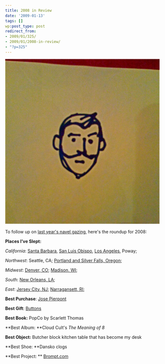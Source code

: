 ```yaml
---
title: 2008 in Review
date: '2009-01-13'
tags: []
wp:post_type: post
redirect_from:
- 2009/01/325/
- 2009/01/2008-in-review/
- "?p=325"
---
```


![Me](2009-01-13-2008-in-Review/img_0232-500x533.jpg "Me")

To follow up on [last year's navel gazing](http://island94.org/2008/01/2007-in-review/), here's the roundup for 2008:

**Places I’ve Slept:**

_California_: [Santa Barbara](http://flickr.com/photos/bensheldon/sets/72157608001469904/), [San Luis Obispo](http://flickr.com/photos/bensheldon/sets/72157607765763069/), [Los Angeles](http://flickr.com/photos/bensheldon/sets/72157612438585629/), Poway;

_Northwest_: Seattle, CA; [Portland and Silver Falls, Oregon](http://flickr.com/photos/bensheldon/sets/72157606272583024/);

_Midwest_: [Denver, CO](http://flickr.com/photos/bensheldon/sets/72157612531812134/); [Madison, WI](http://flickr.com/photos/bensheldon/sets/72157612483392227/);

_South_: [New Orleans, LA](http://flickr.com/photos/bensheldon/sets/72157604315013439/);

_East_: [Jersey City, NJ](http://flickr.com/photos/bensheldon/2794254829); [Narragansett, RI](http://flickr.com/photos/bensheldon/sets/72157612490401910/);

**Best Purchase**: [Jose Pierpont](http://flickr.com/search/?w=87923401%40N00&q=ponty&m=tags)

**Best Gift**: [Buttons](http://flickr.com/photos/bensheldon/3195197386/)

**Best Book:** PopCo by Scarlett Thomas

**Best Album: **Cloud Cult's _The Meaning of 8_

**Best Object:** Butcher block kitchen table that has become my desk

**Best Shoe: **Dansko clogs

**Best Project: ** [Brompt.com](http://brompt.com)

